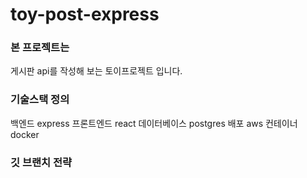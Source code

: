 # toy-post-express

### 본 프로젝트는
게시판 api를 작성해 보는 토이프로젝트 입니다.

### 기술스택 정의
백엔드 express 
프론트엔드 react
데이터베이스 postgres
배포 aws
컨테이너 docker

### 깃 브랜치 전략